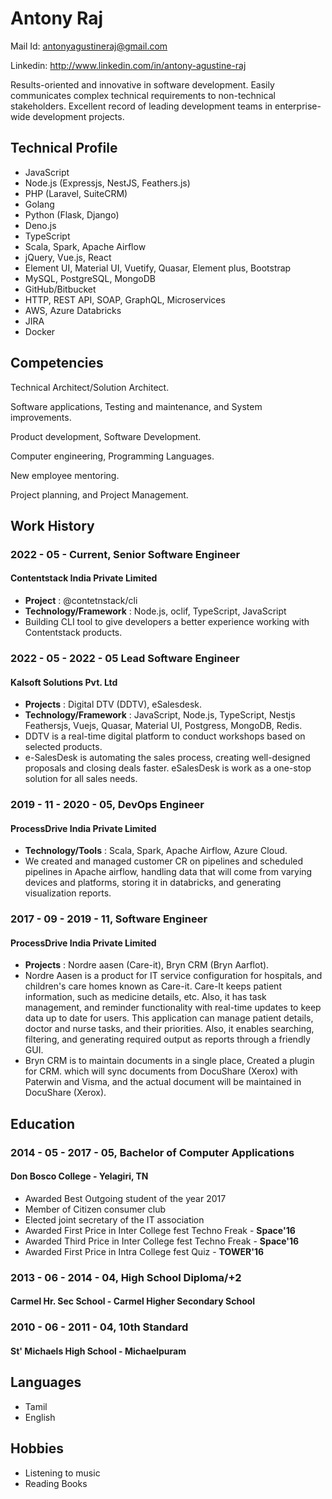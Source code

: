 
# Antony Raj


Mail Id: antonyagustineraj@gmail.com

Linkedin: http://www.linkedin.com/in/antony-agustine-raj


Results-oriented and innovative in software development. Easily communicates complex technical
requirements to non-technical stakeholders. Excellent record of leading development teams in
enterprise-wide development projects.

## Technical Profile

- JavaScript
- Node.js (Expressjs, NestJS, Feathers.js)
- PHP (Laravel, SuiteCRM)
- Golang
- Python (Flask, Django)
- Deno.js
- TypeScript
- Scala, Spark, Apache Airflow
- jQuery, Vue.js, React
- Element UI, Material UI, Vuetify, Quasar, Element plus, Bootstrap
- MySQL, PostgreSQL, MongoDB
- GitHub/Bitbucket
- HTTP, REST API, SOAP, GraphQL, Microservices
- AWS, Azure Databricks
- JIRA
- Docker

## Competencies

Technical Architect/Solution Architect.

Software applications, Testing and maintenance, and System improvements.

Product development, Software Development.

Computer engineering, Programming Languages.

New employee mentoring.

Project planning, and Project Management.

## Work History


### 2022 - 05 - Current, Senior Software Engineer

#### Contentstack India Private Limited

- **Project** : @contetnstack/cli
- **Technology/Framework** : Node.js, oclif, TypeScript, JavaScript
- Building CLI tool to give developers a better experience working with
    Contentstack products.

### 2022 - 05 - 2022 - 05 Lead Software Engineer

#### Kalsoft Solutions Pvt. Ltd

- **Projects** : Digital DTV (DDTV), eSalesdesk.
- **Technology/Framework** : JavaScript, Node.js, TypeScript, Nestjs Feathersjs,
    Vuejs, Quasar, Material UI, Postgress, MongoDB, Redis.
- DDTV is a real-time digital platform to conduct workshops based on
    selected products.
- e-SalesDesk is automating the sales process, creating well-designed
    proposals and closing deals faster. eSalesDesk is work as a one-stop
    solution for all sales needs.

### 2019 - 11 - 2020 - 05, DevOps Engineer

#### ProcessDrive India Private Limited

- **Technology/Tools** : Scala, Spark, Apache Airflow, Azure Cloud.
- We created and managed customer CR on pipelines and scheduled
    pipelines in Apache airflow, handling data that will come from varying
    devices and platforms, storing it in databricks, and generating
    visualization reports.

### 2017 - 09 - 2019 - 11, Software Engineer

#### ProcessDrive India Private Limited

- **Projects** : Nordre aasen (Care-it), Bryn CRM (Bryn Aarflot).
- Nordre Aasen is a product for IT service configuration for hospitals, and
    children's care homes known as Care-it. Care-It keeps patient
    information, such as medicine details, etc. Also, it has task management,
    and reminder functionality with real-time updates to keep data up to
    date for users. This application can manage patient details, doctor and
    nurse tasks, and their priorities. Also, it enables searching, filtering, and
    generating required output as reports through a friendly GUI.
- Bryn CRM is to maintain documents in a single place, Created a plugin
    for CRM. which will sync documents from DocuShare (Xerox) with
    Paterwin and Visma, and the actual document will be maintained in
    DocuShare (Xerox).

## Education

### 2014 - 05 - 2017 - 05, Bachelor of Computer Applications

#### Don Bosco College - Yelagiri, TN

- Awarded Best Outgoing student of the year 2017
- Member of Citizen consumer club
- Elected joint secretary of the IT association
- Awarded First Price in Inter College fest Techno Freak - **Space'16**
- Awarded Third Price in Inter College fest Techno Freak - **Space'16**
- Awarded First Price in Intra College fest Quiz - **TOWER'16**

### 2013 - 06 - 2014 - 04, High School Diploma/+2

#### Carmel Hr. Sec School - Carmel Higher Secondary School

### 2010 - 06 - 2011 - 04, 10th Standard

#### St' Michaels High School - Michaelpuram

## Languages

- Tamil
- English

## Hobbies

- Listening to music
- Reading Books


